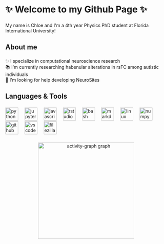 <h1 align="left">✨ Welcome to my Github Page ✨</h1>

###

<p align="left">My name is Chloe and I'm a 4th year Physics PhD student at Florida International University!</p>

###

<h2 align="left">About me</h2>

###

<p align="left">✨ I specialize in computational neuroscience research<br>📚 I'm currently researching habenular alterations in rsFC among autistic individuals<br>🎯 I'm looking for help developing NeuroSites</p>

###

<h2 align="left">Languages & Tools</h2>

###

<div align="left">
  <img src="https://cdn.jsdelivr.net/gh/devicons/devicon/icons/python/python-original-wordmark.svg" height="40" alt="python logo"  />
  <img width="12" />
  <img src="https://cdn.jsdelivr.net/gh/devicons/devicon/icons/jupyter/jupyter-plain-wordmark.svg" height="40" alt="jupyter logo"  />
  <img width="12" />
  <img src="https://cdn.jsdelivr.net/gh/devicons/devicon/icons/javascript/javascript-plain.svg" height="40" alt="javascript logo"  />
  <img width="12" />
  <img src="https://cdn.jsdelivr.net/gh/devicons/devicon/icons/rstudio/rstudio-original.svg" height="40" alt="rstudio logo"  />
  <img width="12" />
  <img src="https://cdn.jsdelivr.net/gh/devicons/devicon/icons/bash/bash-original.svg" height="40" alt="bash logo"  />
  <img width="12" />
  <img src="https://cdn.jsdelivr.net/gh/devicons/devicon/icons/markdown/markdown-original.svg" height="40" alt="markdown logo"  />
  <img width="12" />
  <img src="https://cdn.jsdelivr.net/gh/devicons/devicon/icons/linux/linux-original.svg" height="40" alt="linux logo"  />
  <img width="12" />
  <img src="https://cdn.jsdelivr.net/gh/devicons/devicon/icons/numpy/numpy-original-wordmark.svg" height="40" alt="numpy logo"  />
  <img width="12" />
  <img src="https://cdn.jsdelivr.net/gh/devicons/devicon/icons/github/github-original.svg" height="40" alt="github logo"  />
  <img width="12" />
  <img src="https://cdn.jsdelivr.net/gh/devicons/devicon/icons/vscode/vscode-original-wordmark.svg" height="40" alt="vscode logo"  />
  <img width="12" />
  <img src="https://cdn.jsdelivr.net/gh/devicons/devicon/icons/filezilla/filezilla-plain-wordmark.svg" height="40" alt="filezilla logo"  />
</div>

###

<div align="center">
  <img src="https://github-readme-activity-graph.vercel.app/graph?username=chlohamp&radius=16&theme=minimal&area=true&order=5&line=e6a3a4&point=b15c56&bg_color=fdf5f6&hide_border=true" height="300" alt="activity-graph graph"  />
</div>

###
